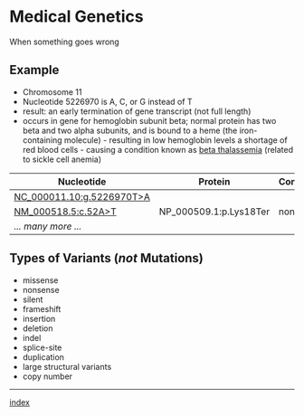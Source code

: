 # Medical Genetics

When something goes wrong



## Example

* Chromosome 11
* Nucleotide 5226970 is A, C, or G instead of T
* result: an early termination of gene transcript (not full length)
* occurs in gene for hemoglobin subunit beta; normal protein has two beta and two alpha subunits, and is bound to a heme (the iron-containing molecule) - resulting in low hemoglobin levels a shortage of red blood cells - causing a condition known as [beta thalassemia](https://www.otogenetics.com/wp-content/uploads/2017/12/Beta-Thalessmia-Sickle-Cell-Disease-Information-Sheet-08-09-2017.pdf) (related to sickle cell anemia)

| Nucleotide                                                   | Protein                | Consequence |
| ------------------------------------------------------------ | ---------------------- | ----------- |
| [NC_000011.10:g.5226970T>A](https://www.ncbi.nlm.nih.gov/nuccore/NC_000011.10?report=graph&mk=5226970\|NC_000011.10\:g.5226970T>A\|green) |                        |             |
| [NM_000518.5:c.52A>T](https://www.ncbi.nlm.nih.gov/nuccore/NM_000518.5?report=graph&mk=52\|NM_000518.5\:c.52A>T\|green) | NP_000509.1:p.Lys18Ter | nonsense    |
| *... many more ...*                                          |                        |             |





## Types of Variants (*not* Mutations)

* missense
* nonsense
* silent
* frameshift
* insertion
* deletion
* indel
* splice-site
* duplication
* large structural variants
* copy number



----

[index](https://cbiit.github.io/brownbag-science/02-sequencing)
